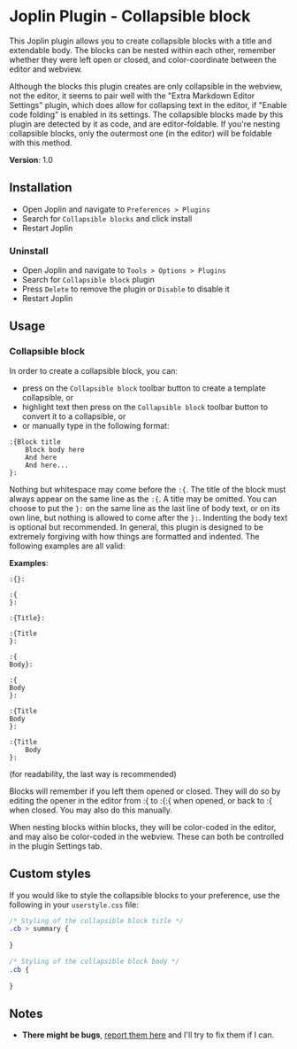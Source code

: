 # Joplin Plugin - Collapsible block

This Joplin plugin allows you to create collapsible blocks with a title and extendable body. The blocks can be nested within each other, remember whether they were left open or closed, and color-coordinate between the editor and webview. 

Although the blocks this plugin creates are only collapsible in the webview, not the editor, it seems to pair well with the "Extra Markdown Editor Settings" plugin, which does allow for collapsing text in the editor, if "Enable code folding" is enabled in its settings. The collapsible blocks made by this plugin are detected by it as code, and are editor-foldable. If you're nesting collapsible blocks, only the outermost one (in the editor) will be foldable with this method. 

**Version**: 1.0


## Installation

- Open Joplin and navigate to `Preferences > Plugins`
- Search for `Collapsible blocks` and click install
- Restart Joplin

### Uninstall

- Open Joplin and navigate to `Tools > Options > Plugins`
- Search for `Collapsible block` plugin
- Press `Delete` to remove the plugin or `Disable` to disable it
- Restart Joplin

## Usage

### Collapsible block

In order to create a collapsible block, you can:
- press on the `Collapsible block` toolbar button to create a template collapsible, or
- highlight text then press on the `Collapsible block` toolbar button to convert it to a collapsible, or
- or manually type in the following format:

```
:{Block title
    Block body here
    And here
    And here...
}:
```

Nothing but whitespace may come before the `:{`. The title of the block must always appear on the same line as the `:{`. A title may be omitted. You can choose to put the `}:` on the same line as the last line of body text, or on its own line, but nothing is allowed to come after the `}:`. Indenting the body text is optional but recommended. In general, this plugin is designed to be extremely forgiving with how things are formatted and indented. The following examples are all valid: 

**Examples**:
```
:{}:

:{
}:

:{Title}:

:{Title
}:

:{
Body}:

:{
Body
}:

:{Title
Body
}:

:{Title
    Body
}:
```
(for readability, the last way is recommended)

Blocks will remember if you left them opened or closed. They will do so by editing the opener in the editor from :{ to :{:{ when opened, or back to :{ when closed. You may also do this manually. 

When nesting blocks within blocks, they will be color-coded in the editor, and may also be color-coded in the webview. These can both be controlled in the plugin Settings tab. 

## Custom styles

If you would like to style the collapsible blocks to your preference, use the following in your `userstyle.css` file:


```css
/* Styling of the collapsible block title */
.cb > summary {
  
}

/* Styling of the collapsible block body */
.cb {
  
}
```

## Notes

- **There might be bugs**, [report them here](https://github.com/ntczkjfg/joplin-plugin-collapsible-block/issues) and I'll try to fix them if I can.